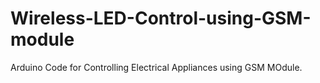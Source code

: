 # Wireless-LED-Control-using-GSM-module
Arduino Code for Controlling Electrical Appliances using GSM MOdule.
